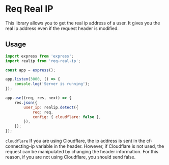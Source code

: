 # Req Real IP

This library allows you to get the real ip address of a user. It gives you the real ip address even if the request header is modified.

## Usage

```js
import express from 'express';
import realip from 'req-real-ip';

const app = express();

app.listen(3000, () => {
	console.log('Server is running');
});

app.use((req, res, next) => {
	res.json({
		user_ip: realip.detect({
			req: req,
			config: { cloudflare: false },
		}),
	});
});
```

`cloudflare` If you are using Cloudflare, the ip address is sent in the cf-connecting-ip variable in the header. However, if Cloudflare is not used, the request can be manipulated by changing the header information. For this reason, if you are not using Cloudflare, you should send false.
